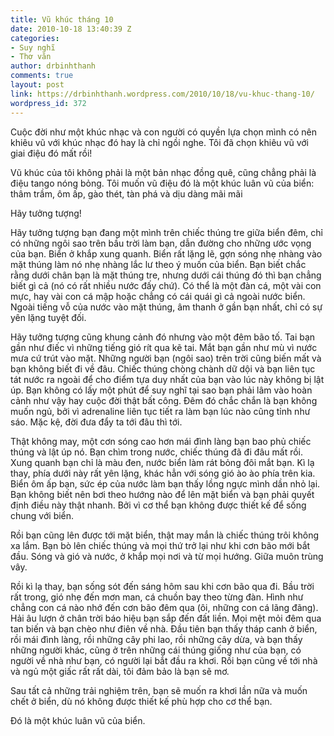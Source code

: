 ```yaml
---
title: Vũ khúc tháng 10
date: 2010-10-18 13:40:39 Z
categories:
- Suy nghĩ
- Thơ văn
author: drbinhthanh
comments: true
layout: post
link: https://drbinhthanh.wordpress.com/2010/10/18/vu-khuc-thang-10/
wordpress_id: 372
---
```


Cuộc đời như một khúc nhạc và con người có quyền lựa chọn mình có nên khiêu vũ với khúc nhạc đó hay là chỉ ngồi nghe. Tôi đã chọn khiêu vũ với giai điệu đó mất rồi!




Vũ khúc của tôi không phải là một bản nhạc đồng quê, cũng chẳng phải là điệu tango nóng bỏng. Tôi muốn vũ điệu đó là một khúc luân vũ của biển: thâm trầm, ôm ấp, gào thét, tàn phá và dịu dàng mãi mãi




Hãy tưởng tượng!<!-- more -->




Hãy tưởng tượng bạn đang một mình trên chiếc thúng tre giữa biển đêm, chỉ có những ngôi sao trên bầu trời làm bạn, dẫn đường cho những ước vọng của bạn. Biển ở khắp xung quanh. Biển rất lặng lẽ, gợn sóng nhẹ nhàng vào mặt thúng làm nó nhẹ nhàng lắc lư theo ý muốn của biển. Bạn biết chắc rằng dưới chân bạn là mặt thúng tre, nhưng dưới cái thúng đó thì bạn chẳng biết gì cả (nó có rất nhiều nước đấy chứ). Có thể là một đàn cá, một vài con mực, hay vài con cá mập hoặc chẳng có cái quái gì cả ngoài nước biển. Ngoài tiếng vỗ của nước vào mặt thúng, âm thanh ở gần bạn nhất, chỉ có sự yên lặng tuyệt đối.




Hãy tưởng tượng cũng khung cảnh đó nhưng vào một đêm bão tố. Tai bạn gần như điếc vì những tiếng gió rít qua kẽ tai. Mắt bạn gần như mù vì nước mưa cứ trút vào mặt. Những người bạn (ngôi sao) trên trời cũng biến mất và bạn không biết đi về đâu. Chiếc thúng chòng chành dữ dội và bạn liên tục tát nước ra ngoài để cho điểm tựa duy nhất của bạn vào lúc này không bị lật úp. Bạn không có lấy một phút để suy nghĩ tại sao bạn phải lâm vào hoàn cảnh như vậy hay cuộc đời thật bất công. Đêm đó chắc chắn là bạn không muốn ngủ, bởi vì adrenaline liên tục tiết ra làm bạn lúc nào cũng tỉnh như sáo. Mặc kệ, đời đưa đẩy ta tới đâu thì tới.




Thật không may, một cơn sóng cao hơn mái đình làng bạn bao phủ chiếc thúng và lật úp nó. Bạn chìm trong nước, chiếc thúng đã đi đâu mất rồi. Xung quanh bạn chỉ là màu đen, nước biển làm rát bỏng đôi mắt bạn. Kì lạ thay, phía dưới này rất yên lặng, khác hẳn với sóng gió ào ào phía trên kia. Biển ôm ấp bạn, sức ép của nước làm bạn thấy lồng ngực mình dần nhỏ lại. Bạn không biết nên bơi theo hướng nào để lên mặt biển và bạn phải quyết định điều này thật nhanh. Bởi vì cơ thể bạn không được thiết kế để sống chung với biển.




Rồi bạn cũng lên được tới mặt biển, thật may mắn là chiếc thúng trôi không xa lắm. Bạn bò lên chiếc thúng và mọi thứ trở lại như khi cơn bão mới bắt đầu. Sóng và gió và nước, ở khắp mọi nơi và từ mọi hướng. Giữa muôn trùng vây.




Rồi kì lạ thay, bạn sống sót đến sáng hôm sau khi cơn bão qua đi. Bầu trời rất trong, gió nhẹ đến mơn man, cá chuồn bay theo từng đàn. Hình như chẳng con cá nào nhớ đến cơn bão đêm qua (ôi, những con cá lãng đãng). Hải âu lượn ở chân trời báo hiệu bạn sắp đến đất liền. Mọi mệt mỏi đêm qua tan biến và bạn chèo như điên về nhà. Đầu tiên bạn thấy tháp canh ở biển, rồi mái đình làng, rồi những cây phi lao, rồi những cây dừa, và bạn thấy những người khác, cũng ở trên những cái thúng giống như của bạn, có người về nhà như bạn, có người lại bắt đầu ra khơi. Rồi bạn cũng về tới nhà và ngủ một giấc rất rất dài, tôi đảm bảo là bạn sẽ mơ.




Sau tất cả những trải nghiệm trên, bạn sẽ muốn ra khơi lần nữa và muốn chết ở biển, dù nó không được thiết kế phù hợp cho cơ thể bạn.




Đó là một khúc luân vũ của biển.
